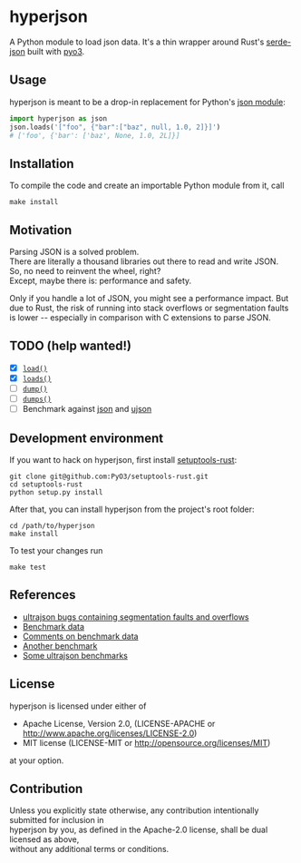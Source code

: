 # hyperjson

A Python module to load json data.
It's a thin wrapper around Rust's [serde-json](https://github.com/serde-rs/json) built with [pyo3](https://github.com/PyO3/pyo3).

## Usage

hyperjson is meant to be a drop-in replacement for Python's [json module](https://docs.python.org/3/library/json.html):  

```python
import hyperjson as json
json.loads('["foo", {"bar":["baz", null, 1.0, 2]}]')
# ['foo', {'bar': ['baz', None, 1.0, 2L]}]
```

## Installation

To compile the code and create an importable Python module from it, call  

```
make install
```

## Motivation

Parsing JSON is a solved problem.  
There are literally a thousand libraries out there to read and write JSON.  
So, no need to reinvent the wheel, right?  
Except, maybe there is: performance and safety.

Only if you handle a lot of JSON, you might see a performance impact.
But due to Rust, the risk of running into stack overflows or segmentation faults is lower --
especially in comparison with C extensions to parse JSON.

## TODO (help wanted!)

- [X] [`load()`](https://docs.python.org/3/library/json.html#json.load)
- [X] [`loads()`](https://docs.python.org/3/library/json.html#json.loads)
- [ ] [`dump()`](https://docs.python.org/3/library/json.html#json.dump)
- [ ] [`dumps()`](https://docs.python.org/3/library/json.html#json.dumps)
- [ ] Benchmark against [json](https://docs.python.org/3/library/json.html) and [ujson](https://github.com/esnme/ultrajson/)

## Development environment

If you want to hack on hyperjson, first install [setuptools-rust](https://github.com/PyO3/setuptools-rust):

```
git clone git@github.com:PyO3/setuptools-rust.git
cd setuptools-rust
python setup.py install
```

After that, you can install hyperjson from the project's root folder:

```
cd /path/to/hyperjson
make install
```

To test your changes run

```
make test
```

## References

* [ultrajson bugs containing segmentation faults and overflows](https://github.com/esnme/ultrajson/issues)
* [Benchmark data](https://users.rust-lang.org/t/serde-and-serde-json-1-0-0-released/10466/3)
* [Comments on benchmark data](https://www.reddit.com/r/rust/comments/6albr0/serde_compared_to_the_fastest_c_json_library/)
* [Another benchmark](https://github.com/serde-rs/json-benchmark)
* [Some ultrajson benchmarks](https://pypi.python.org/pypi/ujson)

## License

hyperjson is licensed under either of

* Apache License, Version 2.0, (LICENSE-APACHE or http://www.apache.org/licenses/LICENSE-2.0)
* MIT license (LICENSE-MIT or http://opensource.org/licenses/MIT)

at your option.

## Contribution

Unless you explicitly state otherwise, any contribution intentionally submitted for inclusion in  
hyperjson by you, as defined in the Apache-2.0 license, shall be dual licensed as above,  
without any additional terms or conditions.